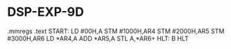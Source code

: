 # DSP-EXP-9D
.mmregs
.text
START:
LD #00H,A
STM #1000H,AR4
STM #2000H,AR5
STM #3000H,AR6
LD *AR4,A
ADD *AR5,A
STL A,*AR6+
HLT: B HLT
